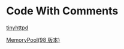 Code With Comments
=========

[tinyhttpd](https://github.com/AngryHacker/code-with-comments/tree/master/tinyhttpd)

[MemoryPool(98 版本)](https://github.com/AngryHacker/code-with-comments/tree/master/memorypool/C-98)
